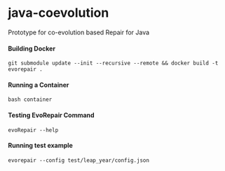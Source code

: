 # java-coevolution
Prototype for co-evolution based Repair for Java

#### Building Docker
```commandline
git submodule update --init --recursive --remote && docker build -t evorepair .
```

#### Running a Container
```commandline
bash container
```

#### Testing EvoRepair Command
```commandline
evoRepair --help
```

#### Running test example
```commandline
evorepair --config test/leap_year/config.json
```
